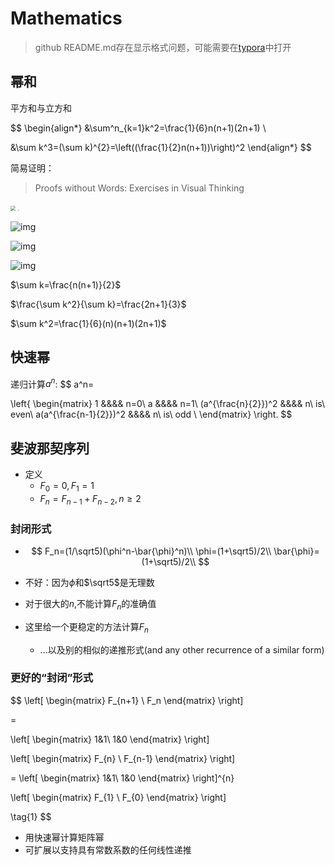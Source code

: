 # Mathematics

> github README.md存在显示格式问题，可能需要在[typora](https://typora.io/)中打开

## 幂和

平方和与立方和

$$
\begin{align*}
&\sum^n_{k=1}k^2=\frac{1}{6}n(n+1)(2n+1) \\

&\sum k^3=(\sum k)^{2}=\left((\frac{1}{2}n(n+1))\right)^2
\end{align*}
$$

简易证明：

> Proofs without Words: Exercises in Visual Thinking

<img src="https://github.com/Qasak/all-about-stanford-cs-97si/blob/master/mathematics/sum_of_squares.jpg" style="zoom:50%" />

<img src="https://github.com/Qasak/all-about-stanford-cs-97si/blob/master/mathematics/proof_sos1.png" style="zoom:10%" />

![img](https://github.com/Qasak/all-about-stanford-cs-97si/blob/master/mathematics/proof_sos2.png)

![img](https://github.com/Qasak/all-about-stanford-cs-97si/blob/master/mathematics/proof_sos3.png)

![img](https://github.com/Qasak/all-about-stanford-cs-97si/blob/master/mathematics/proof_sos4.png)

$\sum k=\frac{n(n+1)}{2}$

$\frac{\sum k^2}{\sum k}=\frac{2n+1}{3}$

$\sum k^2=\frac{1}{6}(n)(n+1)(2n+1)$

## 快速幂

递归计算$a^n$:
$$
a^n=

\left\{
\begin{matrix}
1 &&&& n=0\\
a &&&& n=1\\
(a^{\frac{n}{2}})^2 &&&& n\ is\ even\\
a(a^{\frac{n-1}{2}})^2 &&&& n\ is\ odd \\
\end{matrix}
\right.
$$






## 斐波那契序列

+ 定义
  + $F_0=0,F_1=1$
  + $F_n=F_{n-1}+F_{n-2},n\ge2$

### 封闭形式

+ $$
  F_n=(1/\sqrt5)(\phi^n-\bar{\phi}^n)\\ \phi=(1+\sqrt5)/2\\ \bar{\phi}=(1+\sqrt5)/2\\
  $$

  

+ 不好：因为$\phi$和$\sqrt5$是无理数

+ 对于很大的$n$,不能计算$F_n$的准确值

+ 这里给一个更稳定的方法计算$F_n$

  + ...以及别的相似的递推形式(and any other recurrence of a similar form)

### 更好的“封闭”形式

$$
\left[
\begin{matrix}
F_{n+1} \\ F_n
\end{matrix}
\right] 

=

\left[
\begin{matrix}
1&1\\
1&0
\end{matrix}
\right]

\left[
\begin{matrix}
F_{n} \\ F_{n-1}
\end{matrix}
\right] 

=
\left[
\begin{matrix}
1&1\\
1&0
\end{matrix}
\right]^{n}

\left[
\begin{matrix}
F_{1} \\ F_{0}
\end{matrix}
\right] 



\tag{1}
$$

+ 用快速幂计算矩阵幂
+ 可扩展以支持具有常数系数的任何线性递推
